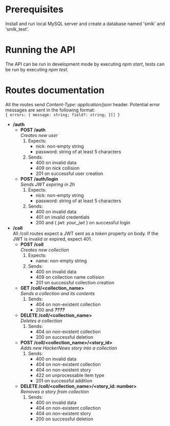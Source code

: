 # Prerequisites

Install and run local MySQL server and create a database named 'smlk' and 'smlk_test'.

# Running the API

The API can be run in development mode by executing *npm start*, tests can be run by executing *npm test*.

# Routes documentation

All the routes send *Content-Type: application/json* header. Potential error messages are sent in the following format:  
`{ errors: { message: string; field?: string; }[] }`

- **/auth**
    - **POST /auth**  
        *Creates new user*
        1. Expects:
            - nick: non-empty string
            - password: string of at least 5 characters
        2. Sends:
            - 400 on invalid data
            - 409 on nick collision
            - 201 on successful user creation
    - **POST /auth/login**  
        *Sends JWT expiring in 2h*
        1. Expects:
            - nick: non-empty string
            - password: string of at least 5 characters
        2. Sends:
            - 400 on invalid data
            - 401 on invalid credentials
            - 200 and { jwt: *your_jwt* } on successful login
- **/coll**  
    All /coll routes expect a JWT sent as a *token* property on body. If the JWT is invalid or expired, expect 401.
    - **POST /coll**  
        *Creates new collection*
        1. Expects:
            - name: non-empty string
        2. Sends:
            - 400 on invalid data
            - 409 on collection name collision
            - 201 on successful collection creation
    - **GET /coll/<collection_name>**  
        *Sends a collection and its contents*
        1. Sends:
            - 404 on non-existent collection
            - 200 and ***????***
    - **DELETE /coll/<collection_name>**  
        *Deletes a collection*
        1. Sends:
            - 404 on non-existent collection
            - 200 on successful deletion
    - **POST /coll/<collection_name>/<story_id>**  
        *Adds new HackerNews story into a collection*
        1. Sends:
            - 400 on invalid data
            - 404 on non-existent collection
            - 404 on non-existent story
            - 422 on unprocessable item type
            - 201 on successful addition
    - **DELETE /coll/<collection_name>/<story_id: number>**  
        *Removes a story from collection*
        1. Sends:
            - 400 on invalid data
            - 404 on non-existent collection
            - 404 on non-existent story
            - 200 on successful deletion
